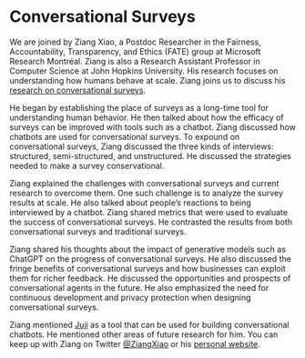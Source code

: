 # Conversational Surveys

We are joined by Ziang Xiao, a Postdoc Researcher in the Fairness, Accountability, Transparency, and Ethics (FATE) group at Microsoft Research Montréal. Ziang is also a Research Assistant Professor in Computer Science at John Hopkins University. His research focuses on understanding how humans behave at scale. Ziang joins us to discuss his [research on conversational surveys](https://ar5iv.labs.arxiv.org/html/1905.10700).

He began by establishing the place of surveys as a long-time tool for understanding human behavior. He then talked about how the efficacy of surveys can be improved with tools such as a chatbot. Ziang discussed how chatbots are used for conversational surveys. To expound on conversational surveys, Ziang discussed the three kinds of interviews: structured, semi-structured, and unstructured. He discussed the strategies needed to make a survey conservational.

Ziang explained the challenges with conversational surveys and current research to overcome them. One such challenge is to analyze the survey results at scale. He also talked about people’s reactions to being interviewed by a chatbot. Ziang shared metrics that were used to evaluate the success of conversational surveys. He contrasted the results from both conversational surveys and traditional surveys.

Ziang shared his thoughts about the impact of generative models such as ChatGPT on the progress of conversational surveys. He also discussed the fringe benefits of conversational surveys and how businesses can exploit them for richer feedback. He discussed the opportunities and prospects of conversational agents in the future. He also emphasized the need for continuous development and privacy protection when designing conversational surveys.

Ziang mentioned [Juji](https://juji.io/) as a tool that can be used for building conversational chatbots. He mentioned other areas of future research for him. You can keep up with Ziang on Twitter [@ZiangXiao](https://twitter.com/ZiangXiao) or his [personal website](https://www.ziangxiao.com/).
